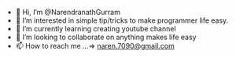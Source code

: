 - 👋 Hi, I’m @NarendranathGurram
- 👀 I’m interested in simple tip/tricks to make programmer life easy.
- 🌱 I’m currently learning creating youtube channel
- 💞️ I’m looking to collaborate on anything makes life easy
- 📫 How to reach me ...=> naren.7090@gmail.com

<!---
NarendranathGurram/NarendranathGurram is a ✨ special ✨ repository because its `README.md` (this file) appears on your GitHub profile.
You can click the Preview link to take a look at your changes.
--->
